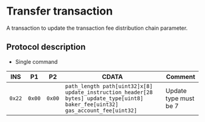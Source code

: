 # Transfer transaction

A transaction to update the transaction fee distribution chain parameter.

## Protocol description

* Single command

| INS | P1 | P2 | CDATA | Comment |
|---|--------|-----|-------------|----|
| `0x22` | `0x00` | `0x00` | `path_length path[uint32]x[8] update_instruction_header[28 bytes] update_type[uint8] baker_fee[uint32] gas_account_fee[uint32]` | Update type must be 7 |
